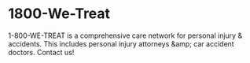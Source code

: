 # 1800-We-Treat
1-800-WE-TREAT is a comprehensive care network for personal injury &amp; accidents. This includes personal injury attorneys &amp;amp; car accident doctors. Contact us!
